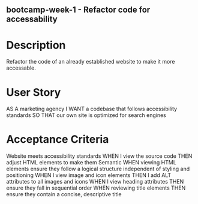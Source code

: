 ## bootcamp-week-1 - Refactor code for accessability

# Description
Refactor the code of an already established website to make it more accessable.


# User Story

AS A marketing agency
I WANT a codebase that follows accessibility standards
SO THAT our own site is optimized for search engines


# Acceptance Criteria

Website meets accessibility standards
WHEN I view the source code
THEN adjust HTML elements to make them Semantic
WHEN viewing HTML elements ensure they follow a logical structure independent of styling and positioning
WHEN I view image and icon elements
THEN I add ALT attributes to all images and icons
WHEN I view heading attributes
THEN ensure they fall in sequential order
WHEN reviewing title elements
THEN ensure they contain a concise, descriptive title
